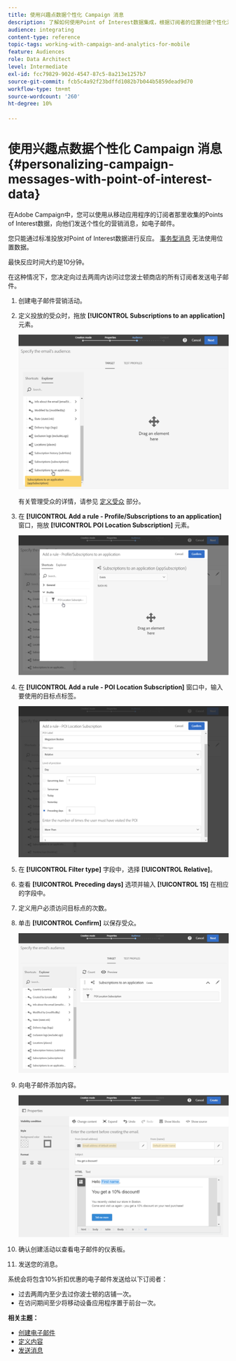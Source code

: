 ```yaml
---
title: 使用兴趣点数据个性化 Campaign 消息
description: 了解如何使用Point of Interest数据集成，根据订阅者的位置创建个性化消息。
audience: integrating
content-type: reference
topic-tags: working-with-campaign-and-analytics-for-mobile
feature: Audiences
role: Data Architect
level: Intermediate
exl-id: fcc79829-902d-4547-87c5-8a213e1257b7
source-git-commit: fcb5c4a92f23bdffd1082b7b044b5859dead9d70
workflow-type: tm+mt
source-wordcount: '260'
ht-degree: 10%

---
```


# 使用兴趣点数据个性化 Campaign 消息{#personalizing-campaign-messages-with-point-of-interest-data}

在Adobe Campaign中，您可以使用从移动应用程序的订阅者那里收集的Points of Interest数据，向他们发送个性化的营销消息，如电子邮件。

您只能通过标准投放对Point of Interest数据进行反应。 [事务型消息](../../channels/using/getting-started-with-transactional-msg.md) 无法使用位置数据。

最快反应时间大约是10分钟。

在这种情况下，您决定向过去两周内访问过您波士顿商店的所有订阅者发送电子邮件。

1. 创建电子邮件营销活动。
1. 定义投放的受众时，拖放 **[!UICONTROL Subscriptions to an application]** 元素。

   ![](assets/poi_subscriptions_app.png)

   有关管理受众的详情，请参见 [定义受众](../../audiences/using/creating-audiences.md) 部分。

1. 在 **[!UICONTROL Add a rule - Profile/Subscriptions to an application]** 窗口，拖放 **[!UICONTROL POI Location Subscription]** 元素。

   ![](assets/poi_add_rule_profile_subscription.png)

1. 在 **[!UICONTROL Add a rule - POI Location Subscription]** 窗口中，输入要使用的目标点标签。

   ![](assets/poi_location_subscription.png)

1. 在 **[!UICONTROL Filter type]** 字段中，选择 **[!UICONTROL Relative]**。
1. 查看 **[!UICONTROL Preceding days]** 选项并输入 **[!UICONTROL 15]** 在相应的字段中。
1. 定义用户必须访问目标点的次数。
1. 单击 **[!UICONTROL Confirm]** 以保存受众。

   ![](assets/poi_subscriptions_app_audience_defined.png)

1. 向电子邮件添加内容。

   ![](assets/poi_email_content.png)

1. 确认创建活动以查看电子邮件的仪表板。
1. 发送您的消息。

系统会将包含10%折扣优惠的电子邮件发送给以下订阅者：

* 过去两周内至少去过你波士顿的店铺一次。
* 在访问期间至少将移动设备应用程序置于前台一次。

**相关主题：**

* [创建电子邮件](../../channels/using/creating-an-email.md)
* [定义内容](../../designing/using/personalization.md#example-email-personalization)
* [发送消息](../../sending/using/confirming-the-send.md)
